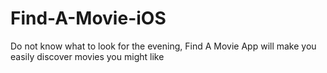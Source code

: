 # Find-A-Movie-iOS

Do not know what to look for the evening, Find A Movie App will make you easily discover movies you might like
